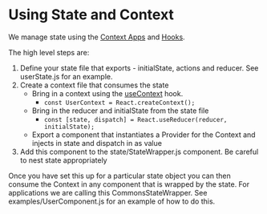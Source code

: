# Using State and Context

We manage state using the [Context Apps](FILL) and [Hooks](fill).

The high level steps are:

1. Define your state file that exports - initialState, actions and reducer. See userState.js for an example.
2. Create a context file that consumes the state
    * Bring in a context using the [useContext]() hook. 
        * ```const UserContext = React.createContext();```
    * Bring in the reducer and initialState from the state file
        *  ```const [state, dispatch] = React.useReducer(reducer, initialState);```
    * Export a component that instantiates a Provider for the Context and injects in state and dispatch in as value
3. Add this component to the state/StateWrapper.js component. Be careful to nest state appropriately

Once you have set this up for a particular state object you can then consume the Context in any component that is wrapped by the state. For applications we are calling this CommonsStateWrapper. See examples/UserComponent.js for an example of how to do this.
